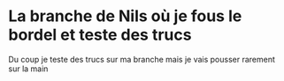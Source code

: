 # La branche de Nils où je fous le bordel et teste des trucs
Du coup je teste des trucs sur ma branche mais je vais pousser rarement sur la main 